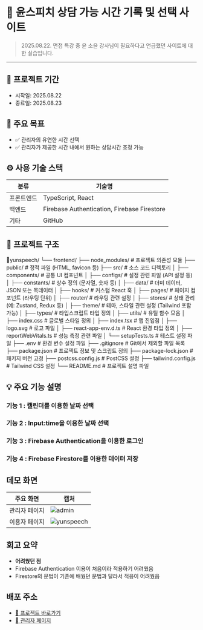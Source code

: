 # 📌 윤스피치 상담 가능 시간 기록 및 선택 사이트

> 2025.08.22. 면접 특강 중 윤 소윤 강사님이 필요하다고 언급했던 사이트에 대한 실습입니다.

---

## 📆 프로젝트 기간

- 시작일: 2025.08.22
- 종료일: 2025.08.23

## 🎯 주요 목표

- ✅ 관리자의 유연한 시간 선택
- ✅ 관리자가 제공한 시간 내에서 원하는 상담시간 조정 가능

## ⚙️ 사용 기술 스택

| 분류       | 기술명                                      |
| ---------- | ------------------------------------------- |
| 프론트엔드 | TypeScript, React                           |
| 백엔드     | Firebase Authentication, Firebase Firestore |
| 기타       | GitHub                                      |

## 🧱 프로젝트 구조

📁yunspeech/
└── frontend/
├── node_modules/ # 프로젝트 의존성 모듈
├── public/ # 정적 파일 (HTML, favicon 등)
├── src/ # 소스 코드 디렉토리
│ ├── components/ # 공통 UI 컴포넌트
│ ├── configs/ # 설정 관련 파일 (API 설정 등)
│ ├── constants/ # 상수 정의 (문자열, 숫자 등)
│ ├── data/ # 더미 데이터, JSON 또는 목데이터
│ ├── hooks/ # 커스텀 React 훅
│ ├── pages/ # 페이지 컴포넌트 (라우팅 단위)
│ ├── router/ # 라우팅 관련 설정
│ ├── stores/ # 상태 관리 (예: Zustand, Redux 등)
│ ├── theme/ # 테마, 스타일 관련 설정 (Tailwind 포함 가능)
│ ├── types/ # 타입스크립트 타입 정의
│ ├── utils/ # 유틸 함수 모음
│ ├── index.css # 글로벌 스타일 정의
│ ├── index.tsx # 앱 진입점
│ ├── logo.svg # 로고 파일
│ ├── react-app-env.d.ts # React 환경 타입 정의
│ ├── reportWebVitals.ts # 성능 측정 관련 파일
│ └── setupTests.ts # 테스트 설정 파일
├── .env # 환경 변수 설정 파일
├── .gitignore # Git에서 제외할 파일 목록
├── package.json # 프로젝트 정보 및 스크립트 정의
├── package-lock.json # 패키지 버전 고정
├── postcss.config.js # PostCSS 설정
├── tailwind.config.js # Tailwind CSS 설정
└── README.md # 프로젝트 설명 파일

## 💡 주요 기능 설명

### 기능 1 : 캘린더를 이용한 날짜 선택

### 기능 2 : Input:time을 이용한 날짜 선택

### 기능 3 : Firebase Authentication을 이용한 로그인

### 기능 4 : Firebase Firestore를 이용한 데이터 저장

## 데모 화면

| 주요 화면     | 캡처                                                                                          |
| ------------- | --------------------------------------------------------------------------------------------- |
| 관리자 페이지 | ![admin](https://github.com/user-attachments/assets/b18da900-bed0-47ac-9a83-7197182c8872)     |
| 이용자 페이지 | ![yunspeech](https://github.com/user-attachments/assets/92a58169-2cbc-4430-86e1-f6adee785464) |

## 회고 요약

- **어려웠던 점**
- Firebase Authentication 이용이 처음이라 적용하기 어려웠음
- Firestore의 문법이 기존에 배웠던 문법과 달라서 적응이 어려웠음

## 배포 주소

- <a href="https://narahub123.github.io/narahub123/yunspeech" target="_blank">🚀 프로젝트 바로가기</a>
- <a href="https://narahub123.github.io/narahub123/yunspeech/admin" target="_blank">🚀 관리자 페이지</a>
